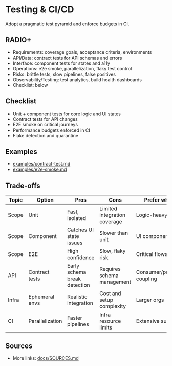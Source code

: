 # Testing & CI/CD

Adopt a pragmatic test pyramid and enforce budgets in CI.

## RADIO+
- Requirements: coverage goals, acceptance criteria, environments
- API/Data: contract tests for API schemas and errors
- Interface: component tests for states and a11y
- Operations: e2e smoke, parallelization, flaky test control
- Risks: brittle tests, slow pipelines, false positives
- Observability/Testing: test analytics, build health dashboards
- Checklist: below

## Checklist
- Unit + component tests for core logic and UI states
- Contract tests for API changes
- E2E smoke on critical journeys
- Performance budgets enforced in CI
- Flake detection and quarantine

## Examples
- [examples/contract-test.md](./examples/contract-test.md)
- [examples/e2e-smoke.md](./examples/e2e-smoke.md)

## Trade-offs

| Topic     | Option                 | Pros                               | Cons                               | Prefer when |
|-----------|------------------------|------------------------------------|------------------------------------|-------------|
| Scope     | Unit                   | Fast, isolated                      | Limited integration coverage       | Logic-heavy areas |
| Scope     | Component              | Catches UI state issues             | Slower than unit                   | UI components |
| Scope     | E2E                    | High confidence                     | Slow, flaky risk                   | Critical flows |
| API       | Contract tests         | Early schema break detection        | Requires schema management         | Consumer/provider coupling |
| Infra     | Ephemeral envs         | Realistic integration               | Cost and setup complexity          | Larger orgs |
| CI        | Parallelization        | Faster pipelines                    | Infra resource limits              | Extensive suites |

## Sources
- More links: [docs/SOURCES.md](../../docs/SOURCES.md)

